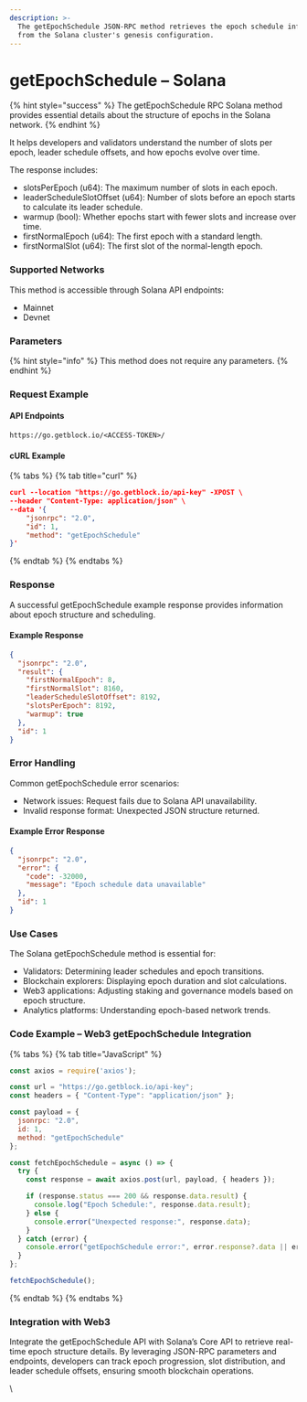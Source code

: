 ```yaml
---
description: >-
  The getEpochSchedule JSON-RPC method retrieves the epoch schedule information
  from the Solana cluster's genesis configuration.
---
```


# getEpochSchedule – Solana

{% hint style="success" %}
The getEpochSchedule RPC Solana method provides essential details about the structure of epochs in the Solana network.
{% endhint %}

&#x20;It helps developers and validators understand the number of slots per epoch, leader schedule offsets, and how epochs evolve over time.

The response includes:

* slotsPerEpoch (u64): The maximum number of slots in each epoch.
* leaderScheduleSlotOffset (u64): Number of slots before an epoch starts to calculate its leader schedule.
* warmup (bool): Whether epochs start with fewer slots and increase over time.
* firstNormalEpoch (u64): The first epoch with a standard length.
* firstNormalSlot (u64): The first slot of the normal-length epoch.

### Supported Networks

This method is accessible through Solana API endpoints:

* Mainnet
* Devnet

### Parameters

{% hint style="info" %}
This method does not require any parameters.
{% endhint %}

### Request Example

#### API Endpoints

```
https://go.getblock.io/<ACCESS-TOKEN>/
```

#### cURL Example

{% tabs %}
{% tab title="curl" %}
```json
curl --location "https://go.getblock.io/api-key" -XPOST \
--header "Content-Type: application/json" \
--data '{
    "jsonrpc": "2.0",
    "id": 1,
    "method": "getEpochSchedule"
}'
```
{% endtab %}
{% endtabs %}

### Response

A successful getEpochSchedule example response provides information about epoch structure and scheduling.

#### Example Response

```json
{
  "jsonrpc": "2.0",
  "result": {
    "firstNormalEpoch": 8,
    "firstNormalSlot": 8160,
    "leaderScheduleSlotOffset": 8192,
    "slotsPerEpoch": 8192,
    "warmup": true
  },
  "id": 1
}
```

### Error Handling

Common getEpochSchedule error scenarios:

* Network issues: Request fails due to Solana API unavailability.
* Invalid response format: Unexpected JSON structure returned.

#### Example Error Response

```json
{
  "jsonrpc": "2.0",
  "error": {
    "code": -32000,
    "message": "Epoch schedule data unavailable"
  },
  "id": 1
}
```

### Use Cases

The Solana getEpochSchedule method is essential for:

* Validators: Determining leader schedules and epoch transitions.
* Blockchain explorers: Displaying epoch duration and slot calculations.
* Web3 applications: Adjusting staking and governance models based on epoch structure.
* Analytics platforms: Understanding epoch-based network trends.

### Code Example – Web3 getEpochSchedule Integration

{% tabs %}
{% tab title="JavaScript" %}
```javascript
const axios = require('axios');

const url = "https://go.getblock.io/api-key"; 
const headers = { "Content-Type": "application/json" };

const payload = {
  jsonrpc: "2.0",
  id: 1,
  method: "getEpochSchedule"
};

const fetchEpochSchedule = async () => {
  try {
    const response = await axios.post(url, payload, { headers });

    if (response.status === 200 && response.data.result) {
      console.log("Epoch Schedule:", response.data.result);
    } else {
      console.error("Unexpected response:", response.data);
    }
  } catch (error) {
    console.error("getEpochSchedule error:", error.response?.data || error.message);
  }
};

fetchEpochSchedule();

```
{% endtab %}
{% endtabs %}

### Integration with Web3

Integrate the getEpochSchedule API with Solana’s Core API to retrieve real-time epoch structure details. By leveraging JSON-RPC parameters and endpoints, developers can track epoch progression, slot distribution, and leader schedule offsets, ensuring smooth blockchain operations.

\
